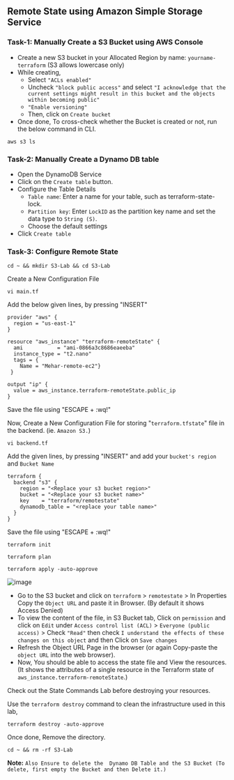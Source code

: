 
## Remote State using Amazon Simple Storage Service 

### Task-1: Manually Create a S3 Bucket using AWS Console 

* Create a new S3 bucket in your Allocated Region by name: `yourname-terraform` (S3 allows lowercase only)
* While creating,
    - Select `"ACLs enabled"`
    - Uncheck `"block public access"` and select `"I acknowledge that the current settings might result in this bucket and the objects within becoming public"`
    - `"Enable versioning"`
    - Then, click on `Create bucket`
* Once done, To cross-check whether the Bucket is created or not, run the below command in CLI.
```
aws s3 ls 
```

### Task-2: Manually Create a Dynamo DB table 

* Open the DynamoDB Service
* Click on the `Create table` button.
* Configure the Table Details
  - `Table name`: Enter a name for your table, such as terraform-state-lock.
  - `Partition key`: Enter `LockID` as the partition key name and set the data type to `String (S)`.
  - Choose the default settings
* Click `Create table`

### Task-3: Configure Remote State
```
cd ~ && mkdir S3-Lab && cd S3-Lab
```
Create a New Configuration File 
```
vi main.tf
```
Add the below given lines, by pressing "INSERT"  
```
provider "aws" {
  region = "us-east-1"
}

resource "aws_instance" "terraform-remoteState" {
  ami           = "ami-0866a3c8686eaeeba"
  instance_type = "t2.nano"
  tags = {
    Name = "Mehar-remote-ec2"}
 }

output "ip" {
  value = aws_instance.terraform-remoteState.public_ip
}
```
Save the file using "ESCAPE + :wq!"

Now, Create a New Configuration File for storing "`terraform.tfstate`" file in the backend. (ie. `Amazon S3.`)
```
vi backend.tf
```
Add the given lines, by pressing "INSERT" and add your `bucket's region` and `Bucket Name`
```
terraform {
  backend "s3" {
    region = "<Replace your s3 bucket region>"
    bucket = "<Replace your s3 bucket name>"
    key    = "terraform/remotestate"
    dynamodb_table = "<replace your table name>"
  }
}
```
Save the file using "ESCAPE + :wq!"
```
terraform init
```
```
terraform plan
```
```
terraform apply -auto-approve
```

![image](https://github.com/user-attachments/assets/ec7b6bb8-14e3-4f6f-ae8c-e022da9e102e)

* Go to the S3 bucket and click on `terraform` > `remotestate` > In Properties Copy the `Object URL` and paste it in Browser.
  (By default it shows Access Denied)
* To view the content of the file, in S3 Bucket tab, Click on `permission` and click on `Edit` under `Access control list (ACL)` > `Everyone (public access)` > Check `"Read"` then check `I understand the effects of these changes on this object` and then Click on `Save changes`
* Refresh the Object URL Page in the browser (or again Copy-paste the `object URL` into the web browser).
* Now, You should be able to access the state file and View the resources.
  (It shows the attributes of a single resource in the Terraform state of `aws_instance.terraform-remoteState`.)

Check out the State Commands Lab before destroying your resources.

Use the `terraform destroy` command to clean the infrastructure used in this lab, 
```
terraform destroy -auto-approve
```
Once done, Remove the directory.
```
cd ~ && rm -rf S3-Lab
```
**Note:** `Also Ensure to delete the  Dynamo DB Table and the S3 Bucket (To delete, first empty the Bucket and then Delete it.) `
